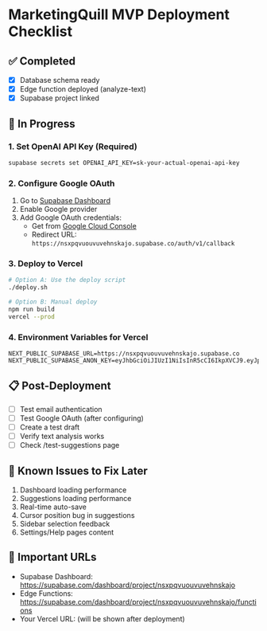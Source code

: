 # MarketingQuill MVP Deployment Checklist

## ✅ Completed
- [x] Database schema ready
- [x] Edge function deployed (analyze-text)
- [x] Supabase project linked

## 🔄 In Progress

### 1. Set OpenAI API Key (Required)
```bash
supabase secrets set OPENAI_API_KEY=sk-your-actual-openai-api-key
```

### 2. Configure Google OAuth
1. Go to [Supabase Dashboard](https://supabase.com/dashboard/project/nsxpqvuouvuvehnskajo/auth/providers)
2. Enable Google provider
3. Add Google OAuth credentials:
   - Get from [Google Cloud Console](https://console.cloud.google.com)
   - Redirect URL: `https://nsxpqvuouvuvehnskajo.supabase.co/auth/v1/callback`

### 3. Deploy to Vercel
```bash
# Option A: Use the deploy script
./deploy.sh

# Option B: Manual deploy
npm run build
vercel --prod
```

### 4. Environment Variables for Vercel
```
NEXT_PUBLIC_SUPABASE_URL=https://nsxpqvuouvuvehnskajo.supabase.co
NEXT_PUBLIC_SUPABASE_ANON_KEY=eyJhbGciOiJIUzI1NiIsInR5cCI6IkpXVCJ9.eyJpc3MiOiJzdXBhYmFzZSIsInJlZiI6Im5zeHBxdnVvdXZ1dmVobnNrYWpvIiwicm9sZSI6ImFub24iLCJpYXQiOjE3NTAyODAxNzAsImV4cCI6MjA2NTg1NjE3MH0.GUWKakdD77zYieOqBbnCGmTzPyoAwmwDVl3wgFbHkxw
```

## 📋 Post-Deployment
- [ ] Test email authentication
- [ ] Test Google OAuth (after configuring)
- [ ] Create a test draft
- [ ] Verify text analysis works
- [ ] Check /test-suggestions page

## 🚨 Known Issues to Fix Later
1. Dashboard loading performance
2. Suggestions loading performance  
3. Real-time auto-save
4. Cursor position bug in suggestions
5. Sidebar selection feedback
6. Settings/Help pages content

## 🔗 Important URLs
- Supabase Dashboard: https://supabase.com/dashboard/project/nsxpqvuouvuvehnskajo
- Edge Functions: https://supabase.com/dashboard/project/nsxpqvuouvuvehnskajo/functions
- Your Vercel URL: (will be shown after deployment)